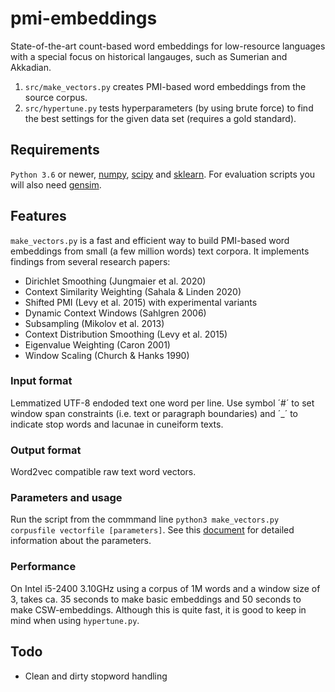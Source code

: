 # pmi-embeddings
State-of-the-art count-based word embeddings for low-resource languages with a special focus on historical langauges, such as Sumerian and Akkadian.

1. ```src/make_vectors.py``` creates PMI-based word embeddings from the source corpus.
2. ```src/hypertune.py``` tests hyperparameters (by using brute force) to find the best settings for the given data set (requires a gold standard).

## Requirements
```Python 3.6``` or newer, [numpy](https://numpy.org/), [scipy](https://www.scipy.org/) and [sklearn](https://scikit-learn.org/stable/). For evaluation scripts you will also need [gensim](https://pypi.org/project/gensim/).

## Features
```make_vectors.py``` is a fast and efficient way to build PMI-based word embeddings from small (a few million words) text corpora. It implements findings from several research papers:

+ Dirichlet Smoothing (Jungmaier et al. 2020)
+ Context Similarity Weighting (Sahala & Linden 2020)
+ Shifted PMI (Levy et al. 2015) with experimental variants
+ Dynamic Context Windows (Sahlgren 2006)
+ Subsampling (Mikolov et al. 2013)
+ Context Distribution Smoothing (Levy et al. 2015)
+ Eigenvalue Weighting (Caron 2001)
+ Window Scaling (Church & Hanks 1990)

### Input format
Lemmatized UTF-8 endoded text one word per line. Use symbol ´#´ to set window span constraints (i.e. text or paragraph boundaries) and ´_´ to indicate stop words and lacunae in cuneiform texts.

### Output format
Word2vec compatible raw text word vectors.

### Parameters and usage
Run the script from the commmand line ```python3 make_vectors.py corpusfile vectorfile [parameters]```. See this [document](https://docs.google.com/document/d/1TjVWqrhalCDjkOQf-JLk1jmC6N83MWGUIEVjbJpm9Es) for detailed information about the parameters. 

### Performance
On Intel i5-2400 3.10GHz using a corpus of 1M words and a window size of 3, takes ca. 35 seconds to make basic embeddings and 50 seconds to make CSW-embeddings. Although this is quite fast, it is good to keep in mind when using ```hypertune.py```.

## Todo
+ Clean and dirty stopword handling



